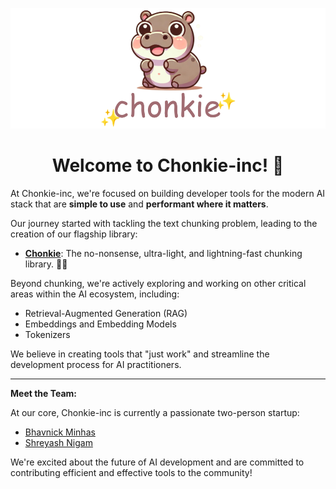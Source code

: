 <div align="center">

![Chonkie-inc Logo](./assets/chonkie_logo_br_transparent_bg.png)

# Welcome to Chonkie-inc! 👋

</div>

At Chonkie-inc, we're focused on building developer tools for the modern AI stack that are **simple to use** and **performant where it matters**.

Our journey started with tackling the text chunking problem, leading to the creation of our flagship library:

- **[Chonkie](https://github.com/chonkie-inc/chonkie)**: The no-nonsense, ultra-light, and lightning-fast chunking library. 🦛✨

Beyond chunking, we're actively exploring and working on other critical areas within the AI ecosystem, including:

- Retrieval-Augmented Generation (RAG)
- Embeddings and Embedding Models
- Tokenizers

We believe in creating tools that "just work" and streamline the development process for AI practitioners.

---

**Meet the Team:**

At our core, Chonkie-inc is currently a passionate two-person startup:

- [Bhavnick Minhas](https://github.com/chonknick)
- [Shreyash Nigam](https://github.com/shreyash-chonkie)

We're excited about the future of AI development and are committed to contributing efficient and effective tools to the community!
